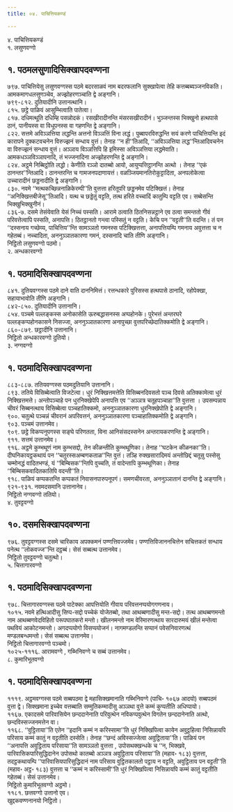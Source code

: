 ```yaml
---
title: ०४. पाचित्तियकण्डं

---
```

४. पाचित्तियकण्डं  
१. लसुणवग्गो  


## १. पठमलसुणादिसिक्खापदवण्णना

७९७. पाचित्तियेसु लसुणवग्गस्स पठमे बदरसाळवं नाम बदरफलानि सुक्खापेत्वा तेहि कत्तब्बब्यञ्जनविकति। आमकमागधलसुणञ्चेव, अज्झोहरणञ्चाति द्वे अङ्गानि।  
७९९-८१२. दुतियादीनि उत्तानत्थानि।  
८१५. छट्ठे पाळियं आसुम्भित्वाति पातेत्वा।  
८१७. दधिमत्थूति दधिम्हि पसन्नोदकं। रसखीरादीनन्ति मंसरसखीरादीनं। भुञ्जन्तस्स भिक्खुनो हत्थपासे ठानं, पानीयस्स वा विधूपनस्स वा गहणन्ति द्वे अङ्गानि।  
८२२. सत्तमे अविञ्ञत्तिया लद्धन्ति अत्तनो विञ्ञत्तिं विना लद्धं। पुब्बापरविरुद्धन्ति सयं करणे पाचित्तियन्ति इदं कारापने दुक्कटवचनेन विरुज्झनं सन्धाय वुत्तं। तेनाह ‘‘न ही’’तिआदि, ‘‘अविञ्ञत्तिया लद्ध’’न्तिआदिवचनेन वा विरुज्झनं सन्धाय वुत्तं। अञ्ञाय विञ्ञत्तिपि हि इमिस्सा अविञ्ञत्तिया लद्धमेवाति। आमकधञ्ञविञ्ञापनादि, तं भज्जनादिना अज्झोहरणन्ति द्वे अङ्गानि।  
८२४. अट्ठमे निब्बिट्ठोति लद्धो। केणीति रञ्ञो दातब्बो आयो, आयुप्पत्तिट्ठानन्ति अत्थो । तेनाह ‘‘एकं ठानन्तर’’न्तिआदि। ठानन्तरन्ति च गामजनपदाणायत्तं। वळञ्जियमानतिरोकुट्टादिता, अनपलोकेत्वा उच्चारादीनं छड्डनादीति द्वे अङ्गानि।  
८३०. नवमे ‘‘मत्थकच्छिन्ननाळिकेरम्पी’’ति वुत्तत्ता हरितूपरि छड्डनमेव पटिक्खित्तं। तेनाह ‘‘अनिक्खित्तबीजेसू’’तिआदि। यत्थ च छड्डेतुं वट्टति, तत्थ हरिते वच्चादिं कातुम्पि वट्टति एव। सब्बेसन्ति भिक्खुभिक्खुनीनं।  
८३६-७. दसमे तेसंयेवाति येसं निच्चं पस्सति। आरामे ठत्वाति ठितनिसन्नट्ठाने एव ठत्वा समन्ततो गीवं परिवत्तेत्वापि पस्सति, अनापत्ति। ठितट्ठानतो गन्त्वा पस्सितुं न वट्टति। केचि पन ‘‘वट्टती’’ति वदन्ति। तं पन ‘‘दस्सनाय गच्छेय्य, पाचित्तिय’’न्ति सामञ्ञतो गमनस्स पटिक्खित्तत्ता, अनापत्तियम्पि गमनाय अवुत्तत्ता च न गहेतब्बं। नच्चादिता, अननुञ्ञातकारणा गमनं, दस्सनादि चाति तीणि अङ्गानि।  
निट्ठितो लसुणवग्गो पठमो।  
२. अन्धकारवग्गो  


## १. पठमादिसिक्खापदवण्णना

८४१. दुतियवग्गस्स पठमे दाने वाति दाननिमित्तं। रत्तन्धकारे पुरिसस्स हत्थपासे ठानादि, रहोपेक्खा, सहायाभावोति तीणि अङ्गानि।  
८४२-८५०. दुतियादीनि उत्तानानि।  
८५४. पञ्चमे पल्लङ्कस्स अनोकासेति ऊरुबद्धासनस्स अप्पहोनके। पुरेभत्तं अन्तरघरे पल्लङ्कप्पहोनकासने निसज्जा, अननुञ्ञातकारणा अनापुच्छा वुत्तपरिच्छेदातिक्कमोति द्वे अङ्गानि।  
८६०-८७९. छट्ठादीनि उत्तानानि।  
निट्ठितो अन्धकारवग्गो दुतियो।  
३. नग्गवग्गो  


## १. पठमादिसिक्खापदवण्णना

८८३-८८७. ततियवग्गस्स पठमदुतियानि उत्तानानि।  
८९३. ततिये विसिब्बेत्वाति विजटेत्वा। धुरं निक्खित्तमत्तेति विसिब्बनदिवसतो पञ्च दिवसे अतिक्कामेत्वा धुरं निक्खित्तमत्ते। अन्तोपञ्चाहे पन धुरनिक्खेपेपि अनापत्ति एव ‘‘अञ्ञत्र चतूहपञ्चाहा’’ति वुत्तत्ता । उपसम्पन्नाय चीवरं सिब्बनत्थाय विसिब्बेत्वा पञ्चहातिक्कमो, अननुञ्ञातकारणा धुरनिक्खेपोति द्वे अङ्गानि।  
९००. चतुत्थे पञ्चन्नं चीवरानं अपरिवत्तनं, अननुञ्ञातकारणा पञ्चाहातिक्कमोति द्वे अङ्गानि।  
९०३. पञ्चमं उत्तानमेव।  
९०९. छट्ठे विकप्पनुपगस्स सङ्घे परिणतता, विना आनिसंसदस्सनेन अन्तरायकरणन्ति द्वे अङ्गानि।  
९११. सत्तमं उत्तानमेव।  
९१६. अट्ठमे कुम्भथूणं नाम कुम्भसद्दो, तेन कीळन्तीति कुम्भथूणिका। तेनाह ‘‘घटकेन कीळनका’’ति। दीघनिकायट्ठकथायं पन ‘‘चतुरस्सअम्बणकताळ’’न्ति वुत्तं। तञ्हि रुक्खसारादिमयं अन्तोछिद्दं चतूसु पस्सेसु चम्मोनद्धं वादितभण्डं, यं ‘‘बिम्बिसक’’न्तिपि वुच्चति, तं वादेन्तापि कुम्भथूणिका। तेनाह ‘‘बिम्बिसकवादितकातिपि वदन्ती’’ति।  
९१८. पाळियं कप्पकतन्ति कप्पकतं निवासनपारुपनूपगं। समणचीवरता, अननुञ्ञातानं दानन्ति द्वे अङ्गानि।  
९२१-९३१. नवमदसमानि उत्तानानेव।  
निट्ठितो नग्गवग्गो ततियो।  
४. तुवट्टवग्गो  


## १०. दसमसिक्खापदवण्णना

९७६. तुवट्टवग्गस्स दसमे चारिकाय अपक्कमनं पण्णत्तिवज्जमेव। पण्णत्तिविजाननचित्तेन सचित्तकतं सन्धाय पनेत्थ ‘‘लोकवज्ज’’न्ति दट्ठब्बं। सेसं सब्बत्थ उत्तानमेव।  
निट्ठितो तुवट्टवग्गो चतुत्थो।  
५. चित्तागारवग्गो  


## १. पठमादिसिक्खापदवण्णना

९७८. चित्तागारवग्गस्स पठमे पाटेक्का आपत्तियोति गीवाय परिवत्तनप्पयोगगणनाय।  
१०१५. नवमे हत्थिआदीसु सिप्प-सद्दो पच्चेकं योजेतब्बो, तथा आथब्बणादीसु मन्त-सद्दो। तत्थ आथब्बणमन्तो नाम आथब्बणवेदविहितो परूपघातकरो मन्तो। खीलनमन्तो नाम वेरिमारणत्थाय सारदारुमयं खीलं मन्तेत्वा पथवियं आकोटनमन्तो। अगदप्पयोगो विसप्पयोजनं। नागमण्डलन्ति सप्पानं पवेसनिवारणत्थं मण्डलबन्धमन्तो। सेसं सब्बत्थ उत्तानमेव।  
निट्ठितो चित्तागारवग्गो पञ्चमो।  
१०२५-१११६. आरामवग्गे , गब्भिनिवग्गे च सब्बं उत्तानमेव।  
८. कुमारिभूतवग्गो  


## १. पठमादिसिक्खापदवण्णना

१११९. अट्ठमवग्गस्स पठमे सब्बपठमा द्वे महासिक्खमानाति गब्भिनिवग्गे (पाचि॰ १०६७ आदयो) सब्बपठमं वुत्ता द्वे। सिक्खमाना इच्चेव वत्तब्बाति सम्मुतिकम्मादीसु अञ्ञथा वुत्ते कम्मं कुप्पतीति अधिप्पायो।  
११६७. एकादसमे पारिवासियेन छन्ददानेनाति परिवुत्थेन नविकप्पवुत्थेन विगतेन छन्ददानेनाति अत्थो, छन्दविस्सज्जनमत्तेन वा।  
११६८. ‘‘वुट्ठिताया’’ति एतेन ‘‘इदानि कम्मं न करिस्सामा’’ति धुरं निक्खिपित्वा कायेन अवुट्ठहित्वा निसिन्नायपि परिसाय कम्मं कातुं न वट्टतीति दस्सेति। तेनाह ‘‘छन्दं अविस्सज्जेत्वा अवुट्ठिताया’’ति। पाळियं पन ‘‘अनापत्ति अवुट्ठिताय परिसाया’’ति सामञ्ञतो वुत्तत्ता , उपोसथक्खन्धके च ‘‘न, भिक्खवे, पारिवासिकपारिसुद्धिदानेन उपोसथो कातब्बो अञ्ञत्र अवुट्ठिताय परिसाया’’ति (महाव॰ १८३) वुत्तत्ता, तदट्ठकथायम्पि ‘‘पारिवासियपारिसुद्धिदानं नाम परिसाय वुट्ठितकालतो पट्ठाय न वट्टति, अवुट्ठिताय पन वट्टती’’ति (महाव॰ अट्ठ॰ १८३) वुत्तत्ता च ‘‘कम्मं न करिस्सामी’’ति धुरं निक्खिपित्वा निसिन्नायपि कम्मं कातुं वट्टतीति गहेतब्बं। सेसं उत्तानमेव।  
निट्ठितो कुमारिभूतवग्गो अट्ठमो।  
११८१. छत्तवग्गो उत्तानो एव।  
खुद्दकवण्णनानयो निट्ठितो।  